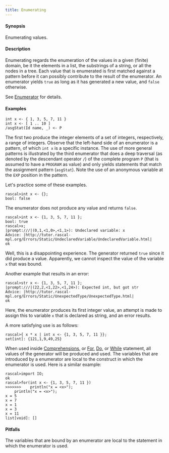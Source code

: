 ```yaml
---
title: Enumerating
---
```


#### Synopsis

Enumerating values.

#### Description

Enumerating regards the enumeration of the values in a given (finite) domain, be it the elements in a list, the substrings of a string, 
or all the nodes in a tree. 
Each value that is enumerated is first matched against a pattern before it can possibly contribute to the result of 
the enumerator. An enumerator yields `true` as long as it has generated a new value, and `false` otherwise.

See [Enumerator](../../Rascal/Expressions/Comprehensions/Enumerator/index.md) for details.

#### Examples

```rascal
int x <- { 1, 3, 5, 7, 11 }
int x <- [ 1 .. 10 ]
/asgStat(Id name, _) <- P
```

The first two produce the integer elements of a set of integers, respectively, a range of integers. 
Observe that the left-hand side of an enumerator is a pattern, of which `int x` is a specific instance. 
The use of more general patterns is illustrated by the third enumerator that does a deep traversal 
(as denoted by the descendant operator `/`) of the complete program `P` (that is assumed to have a 
`PROGRAM` as value) and only yields statements that match the assignment pattern (`asgStat`).
Note the use of an anonymous variable at the `EXP` position in the pattern.

Let's practice some of these examples.


```rascal-shell 
rascal>int x <- {};
bool: false
```
The enumerator does not produce any value and returns `false`.


```rascal-shell ,error
rascal>int x <- {1, 3, 5, 7, 11 };
bool: true
rascal>x;
|prompt:///|(0,1,<1,0>,<1,1>): Undeclared variable: x
Advice: |http://tutor.rascal-mpl.org/Errors/Static/UndeclaredVariable/UndeclaredVariable.html|
ok
```
Well, this is a disappointing experience. The generator returned `true` since it did produce a value.
Apparently, we cannot inspect the value of the variable `x` that was bound.

Another example that results in an error:

```rascal-shell ,error
rascal>str x <- {1, 3, 5, 7, 11 };
|prompt:///|(22,2,<1,22>,<1,24>): Expected int, but got str
Advice: |http://tutor.rascal-mpl.org/Errors/Static/UnexpectedType/UnexpectedType.html|
ok
```
Here, the enumerator produces its first integer value, an attempt is made to assign this to variable `x` that is declared as string,
and an error results.

A more satisfying use is as follows:

```rascal-shell 
rascal>{ x * x | int x <- {1, 3, 5, 7, 11 }};
set[int]: {121,1,9,49,25}
```
When used inside [Comprehensions](../../Rascal/Expressions/Comprehensions/index.md), 
or [For](../../Rascal/Statements/For/index.md), [Do](../../Rascal/Statements/Do/index.md), or [While](../../Rascal/Statements/While/index.md) 
statement, all values of the generator will be produced and used.
The variables that are introduced by a enumerator are local to the construct in which the enumerator is used.
Here is a similar example:

```rascal-shell 
rascal>import IO;
ok
rascal>for(int x <- {1, 3, 5, 7, 11 })
>>>>>>>    println("x = <x>");
    println("x = <x>");
x = 5
x = 7
x = 1
x = 3
x = 11
list[void]: []
```

#### Pitfalls

The variables that are bound by an enumerator are local to the statement in which the enumerator is used.


